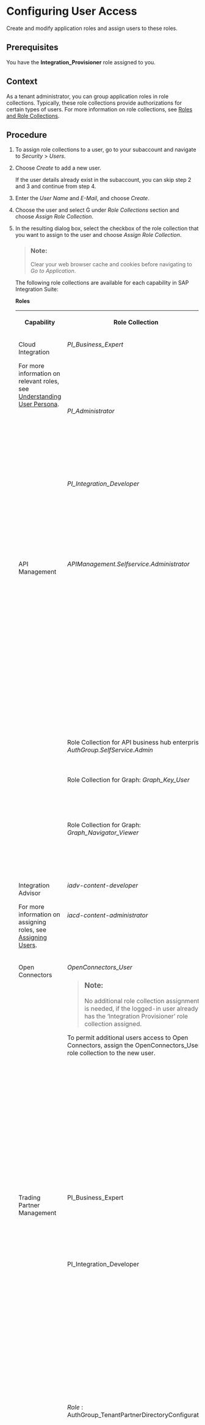 <!-- loio2c6214a3228e4b4cba207f49fda92ed4 -->

<link rel="stylesheet" type="text/css" href="../css/sap-icons.css"/>

# Configuring User Access

Create and modify application roles and assign users to these roles.



<a name="loio2c6214a3228e4b4cba207f49fda92ed4__prereq_xvk_bm5_3tb"/>

## Prerequisites

You have the **Integration\_Provisioner** role assigned to you.



## Context

As a tenant administrator, you can group application roles in role collections. Typically, these role collections provide authorizations for certain types of users. For more information on role collections, see [Roles and Role Collections](https://help.sap.com/viewer/65de2977205c403bbc107264b8eccf4b/Cloud/en-US/14a877c6e2f14832999df500ffa6e05e.html).



## Procedure

1.  To assign role collections to a user, go to your subaccount and navigate to *Security* \> *Users*.

2.  Choose *Create* to add a new user.

    If the user details already exist in the subaccount, you can skip step 2 and 3 and continue from step 4.

3.  Enter the *User Name* and *E-Mail*, and choose *Create*.

4.  Choose the user and select <span class="SAP-icons"></span> under *Role Collections* section and choose *Assign Role Collection*.

5.  In the resulting dialog box, select the checkbox of the role collection that you want to assign to the user and choose *Assign Role Collection*.

    > ### Note:  
    > Clear your web browser cache and cookies before navigating to *Go to Application*.

    The following role collections are available for each capability in SAP Integration Suite:

    **Roles**


    <table>
    <tr>
    <th valign="top">

    Capability


    
    </th>
    <th valign="top">

    Role Collection


    
    </th>
    <th valign="top">

    You Can...


    
    </th>
    </tr>
    <tr>
    <td valign="top" rowspan="3">
    
    Cloud Integration

    For more information on relevant roles, see [Understanding User Persona](https://help.sap.com/viewer/368c481cd6954bdfa5d0435479fd4eaf/Cloud/en-US/4b4ba1c553474259b5be661f4ef0702c.html).


    
    </td>
    <td valign="top">
    
    *PI\_Business\_Expert*


    
    </td>
    <td valign="top">
    
    -   Monitor integration flows and the status of integration artifacts

    -   Read the message payload and attachments



    
    </td>
    </tr>
    <tr>
    <td valign="top">
    
    *PI\_Administrator*


    
    </td>
    <td valign="top">
    
    -   Monitor integration flows and the status of integration artifacts

    -   Deploy security content

    -   Delete messages from transient data store



    
    </td>
    </tr>
    <tr>
    <td valign="top">
    
    *PI\_Integration\_Developer*


    
    </td>
    <td valign="top">
    
    -   Create Integration Flows

    -   Monitor integration flows and the status of integration artifacts

    -   Deploy integration content such as integration flows



    
    </td>
    </tr>
    <tr>
    <td valign="top" rowspan="4">
    
    API Management 


    
    </td>
    <td valign="top">
    
    *APIManagement.Selfservice.Administrator*


    
    </td>
    <td valign="top">
    
    -   Complete the onboarding process and access the *API Settings* page.


    For end-to end instructions on how to set up and configure API Management, refer the tutorial [Set Up API Management from Integration Suite | Tutorials for SAP Developers](https://developers.sap.com/tutorials/api-mgmt-isuite-initial-setup.html).

    For more information on relevant roles, see [Assign User Roles in API Management](assign-user-roles-in-api-management-911ca5a.md).

    To set up the API Management service, see [Setting Up API Management Capability](../50-Development/setting-up-api-management-capability-f34e86c.md).


    
    </td>
    </tr>
    <tr>
    <td valign="top">
    
    Role Collection for API business hub enterprise: *AuthGroup.SelfService.Admin* 


    
    </td>
    <td valign="top">
    
    Onboard to API business hub enterprise and get access to it.


    
    </td>
    </tr>
    <tr>
    <td valign="top">
    
    Role Collection for Graph: *Graph\_Key\_User* 


    
    </td>
    <td valign="top">
    
    Create and activate business data graphs. For more information, see [Define Users](https://help.sap.com/docs/graph/initial-setup#2.-define-users-for-graph).


    
    </td>
    </tr>
    <tr>
    <td valign="top">
    
    Role Collection for Graph: *Graph\_Navigator\_Viewer* 


    
    </td>
    <td valign="top">
    
    Use the Graph Navigator in SAP API business hub enterprise to inspect business data graphs. For more information, see [Define Users](https://help.sap.com/docs/graph/initial-setup#2.-define-users-for-graph).


    
    </td>
    </tr>
    <tr>
    <td valign="top" rowspan="2">
    
    Integration Advisor

    For more information on assigning roles, see [Assigning Users](https://help.sap.com/viewer/368c481cd6954bdfa5d0435479fd4eaf/Cloud/en-US/b5226b95e11b42cd9e257ae6d2b0ee0a.html).


    
    </td>
    <td valign="top">
    
    *iadv-content-developer*


    
    </td>
    <td valign="top">
    
    Create and deploy interfaces and mappings


    
    </td>
    </tr>
    <tr>
    <td valign="top">
    
    *iacd-content-administrator*


    
    </td>
    <td valign="top">
    
    Create and deploy interfaces and mappings

    Unlock MIGs and MAGs locked by other users


    
    </td>
    </tr>
    <tr>
    <td valign="top">
    
    Open Connectors


    
    </td>
    <td valign="top">
    
    *OpenConnectors\_User*

    > ### Note:  
    > No additional role collection assignment is needed, if the logged-in user already has the ‘Integration Provisioner’ role collection assigned.

    To permit additional users access to Open Connectors, assign the OpenConnectors\_User role collection to the new user.


    
    </td>
    <td valign="top">
    
    View the Open Connectors capability tile on the Integration Suite Launchpad.

    > ### Note:  
    > Just adding the OpenConnectors\_User role collection in the SAP BTP Trust Configuration cockpit isn't sufficient to access Open Connectors . The newly added user will have to be explicitly added as a **member** by the user who enabled the Integration Suite capability \(or by any other user who already has the **Account Admin** privileges\).
    > 
    > See [Open Connectors](https://help.sap.com/viewer/41a66e9fe3d34f80a50dfdad2357d633/1.0/en-US).


    
    </td>
    </tr>
    <tr>
    <td valign="top" rowspan="3">
    
    Trading Partner Management


    
    </td>
    <td valign="top">
    
    PI\_Business\_Expert


    
    </td>
    <td valign="top">
    
    -   Monitor integration flows and the status of integration artifacts

    -   Read the message payload and attachments



    
    </td>
    </tr>
    <tr>
    <td valign="top">
    
    PI\_Integration\_Developer


    
    </td>
    <td valign="top">
    
    -   Perform all configurations related to trading partner such as creating and maintaining partner profiles, company profile, agreement templates and agreements, and activating partner agreements.

    -   Connect to a cluster using Integration Designer and to display, download, and deploy artifacts \(for example, integration flows\).


    
    </td>
    </tr>
    <tr>
    <td valign="top">
    
    *Role* : AuthGroup\_TenantPartnerDirectoryConfigurator


    
    </td>
    <td valign="top">
    
    This is a role that needs to be assigned to a role collection in order to

    -   Activate agreements and publish their content into the partner directory.
    -   Deactivate agreements.


    To know more, see [Additional Configurations for Trading Partner Management](additional-configurations-for-trading-partner-management-bcf7f21.md)


    
    </td>
    </tr>
    <tr>
    <td valign="top" rowspan="5">
    
    Integration Assessment


    
    </td>
    <td valign="top">
    
    INTAS\_BusinessDomainExpert


    
    </td>
    <td valign="top">
    
    -   Create business solution requests for business users.

    -   Create business solution requests for project managers.

    -   Create interface requests.



    
    </td>
    </tr>
    <tr>
    <td valign="top">
    
    INTAS\_IntegrationArchitect


    
    </td>
    <td valign="top">
    
    -   Fill out questionnaires.

    -   Review integration technologies.

    -   Determine application profile and application instance.



    
    </td>
    </tr>
    <tr>
    <td valign="top">
    
    INTAS\_EnterpriseArchitect


    
    </td>
    <td valign="top">
    
    -   Manage the settings of a business solution request.

    -   Determine integration technologies.

    -   Establish application profile and application instance.
    -   Specify integration guidelines and best practices.

    -   Incorporate new versions of SAP standard content into the dataset.

        > ### Note:  
        > Only an Enterprise Architect or an Administrator can perform this task.



    
    </td>
    </tr>
    <tr>
    <td valign="top">
    
    INTAS\_Administrator


    
    </td>
    <td valign="top">
    
    -   Manage applications.

    -   Submit Business Solution Request.

    -   Edit ISA-M data.

    -   Delete ISA-M data.

    -   Complete questionnaires.



    
    </td>
    </tr>
    <tr>
    <td valign="top">
    
    INTAS\_ViewOnly


    
    </td>
    <td valign="top">
    
    -   View ISA-M data.

    -   View questionnaires.

    -   View applications.

    -   View technologies.

    -   View Business Solution Request.

    -   View Interface Request.



    
    </td>
    </tr>
    <tr>
    <td valign="top" rowspan="2">
    
    Migration Assessment


    
    </td>
    <td valign="top">
    
    PIMAS\_Admin


    
    </td>
    <td valign="top">
    
    -   Read and maintain system data, rule data, and effort data.



    
    </td>
    </tr>
    <tr>
    <td valign="top">
    
    PIMAS\_IntegrationAnalyst


    
    </td>
    <td valign="top">
    
    -   Read system data, rule data, and effort data.

    -   Read and maintain extraction data requests.

    -   Read and maintain scenario evaluation requests.

    -   Download scenario evaluation results.

    -   Read monitoring data.



    
    </td>
    </tr>
    </table>
    

